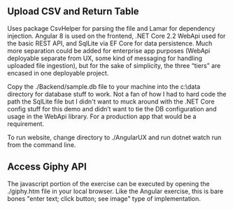 ## Upload CSV and Return Table
Uses package CsvHelper for parsing the file and Lamar for dependency injection.  Angular 8 is used on the frontend, .NET Core 2.2 WebApi used for the basic REST API, and SqlLite via EF Core for data persistence.  Much more separation could be added for enterprise app purposes (WebApi deployable separate from UX, some kind of messaging for handling uploaded file ingestion), but for the sake of simplicity, the three “tiers” are encased in one deployable project.  

Copy the ./Backend/sample.db file to your machine into the c:\data directory for database stuff to work.  Not a fan of how I had to hard code the path the SqlLite file but I didn't want to muck around with the .NET Core config stuff for this demo and didn’t want to tie the DB configuration and usage in the WebApi library.  For a production app that would be a requirement.

To run website, change directory to ./AngularUX and run dotnet watch run from the command line.

## Access Giphy API
The javascript portion of the exercise can be executed by opening the ./giphy.htm file in your local browser.  Like the Angular exercise, this is bare bones "enter text; click button; see image" type of implementation.
